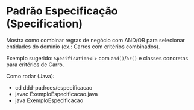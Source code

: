 # Padrão Especificação (Specification)

Mostra como combinar regras de negócio com AND/OR para selecionar entidades do domínio (ex.: Carros com critérios combinados).

Exemplo sugerido: `Specification<T>` com `and()`/`or()` e classes concretas para critérios de Carro.

Como rodar (Java):
- cd ddd-padroes/especificacao
- javac ExemploEspecificacao.java
- java ExemploEspecificacao
